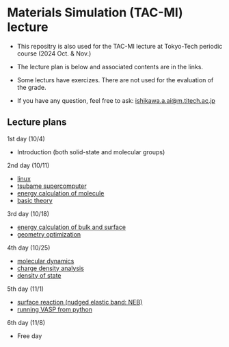 <!-- 
* This repository is for those who want to learn the DFT (density functional theory) calculations using VASP.
* VASP stands for Vienna ab initio simulation package, and it is the software package to do the DFT calculation with plane-wave basis set.
* For beginners in the DFT to do VASP, learn by the following order:
    1. [linux.md (jumps to a file in other repository)](https://github.com/ishikawa-group/gaussian_how_to/blob/main/linux.md)
    2. [energy_molecule.md](./english/energy_molecule.md)
    3. [energy_bulk.md](./english/energy_bulk.md)
    4. [optimize.md](./english/optimize.md)
    5. [molecular_dynamics.md](./english/molecular_dynamics.md)

* Followings should be seen if necessary:
    + [tsubame.md (jumps to a file in other repository)](https://github.com/ishikawa-group/gaussian_how_to/blob/main/tsubame.md)
    + [compile.md (Japanese only)](./compile/compile_en.md)
    
* The `test` directory contains input files for a simple VASP calculaiton. You can use it to check your VASP compiation is correctly done or not.
  These examples are selected from VASP wiki.
    + CO molecule geometry optimization: https://www.vasp.at/wiki/index.php/CO

---
-->

# Materials Simulation (TAC-MI) lecture
* This repositry is also used for the TAC-MI lecture at Tokyo-Tech periodic course (2024 Oct. & Nov.)

* The lecture plan is below and associated contents are in the links.

* Some lecturs have exercizes. There are not used for the evaluation of the grade.

<!-- * The deadline of the report submission is **12/8**. -->

* If you have any question, feel free to ask: ishikawa.a.ai@m.titech.ac.jp

## Lecture plans
1st day (10/4)
  + Introduction (both solid-state and molecular groups)

2nd day (10/11)
  + [linux](https://github.com/ishikawa-group/gaussian_how_to/blob/main/linux.md)
  + [tsubame supercomputer](https://github.com/ishikawa-group/gaussian_how_to/blob/main/tsubame.md)
  + [energy calculation of molecule](./english/energy_molecule.md)
  + [basic theory](./english/theory.md)

3rd day (10/18)
  + [energy calculation of bulk and surface]()
  + [geometry optimization]()

4th day (10/25)
  + [molecular dynamics](./english/molecular_dynamics.md)
  + [charge density analysis](./english/charge.md)
  + [density of state](./english/dos.md)

5th day (11/1)
  + [surface reaction (nudged elastic band: NEB)](./english/transition_state.md)
  + [running VASP from python](./english/ase.md)

6th day (11/8)
  + Free day
